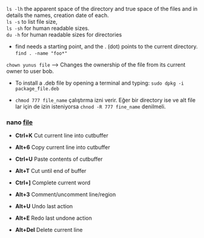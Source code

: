 
`ls -lh`	the apparent space of the directory and true space of the files and in details the names, creation date of each.  
`ls -s` 	to list file size,  
`ls -sh` 	for human readable sizes.  
`du -h` 	for human readable sizes for directories  
  
* find needs a starting point, and the . (dot) points to the current directory.  
`find . -name "foo*"`

`chown yunus file` --> Changes the ownership of the file from its current owner to user bob.

* To install a .deb file by opening a terminal and typing:
  `sudo dpkg -i package_file.deb`
  
* `chmod 777 file_name` çalıştırma izni verir. Eğer bir directory ise ve alt file lar için de izin isteniyorsa `chnod -R 777 fine_name` denilmeli.

### nano [file](https://www.nano-editor.org/dist/latest/cheatsheet.html)
* **Ctrl+K**   	Cut current line into cutbuffer
* **Alt+6**	Copy current line into cutbuffer
* **Ctrl+U**	Paste contents of cutbuffer
* **Alt+T**	Cut until end of buffer
* **Ctrl+]**	Complete current word
* **Alt+3**	Comment/uncomment line/region
* **Alt+U**	Undo last action
* **Alt+E**	Redo last undone action

* **Alt+Del**	Delete current line
